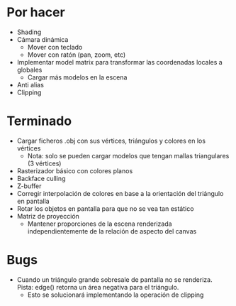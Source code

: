 # Por hacer
- Shading
- Cámara dinámica
    - Mover con teclado
    - Mover con ratón (pan, zoom, etc)
- Implementar model matrix para transformar las coordenadas locales a globales
    - Cargar más modelos en la escena
- Anti alias
- Clipping

# Terminado
- Cargar ficheros .obj con sus vértices, triángulos y colores en los vértices
    - Nota: solo se pueden cargar modelos que tengan mallas triangulares (3 vértices)
- Rasterizador básico con colores planos
- Backface culling
- Z-buffer
- Corregir interpolación de colores en base a la orientación del triángulo en pantalla
- Rotar los objetos en pantalla para que no se vea tan estático
- Matriz de proyección
    - Mantener proporciones de la escena renderizada independientemente de la relación de aspecto del canvas

# Bugs
- Cuando un triángulo grande sobresale de pantalla no se renderiza. Pista: edge() retorna un área negativa para el triángulo.
    - Esto se solucionará implementando la operación de clipping
